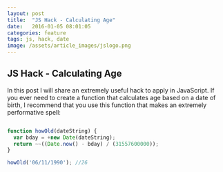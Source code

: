 ```yaml
---
layout: post
title:  "JS Hack - Calculating Age"
date:   2016-01-05 08:01:05
categories: feature
tags: js, hack, date
image: /assets/article_images/jslogo.png
---
```


JS Hack - Calculating Age
----------------  

In this post I will share an extremely useful hack to apply in JavaScript.
If you ever need to create a function that calculates age based on a date of birth, I recommend that you use this function that makes an extremely performative spell:

```javascript

function howOld(dateString) {
  var bday = +new Date(dateString);
  return ~~((Date.now() - bday) / (31557600000));
}

howOld('06/11/1990'); //26

```
